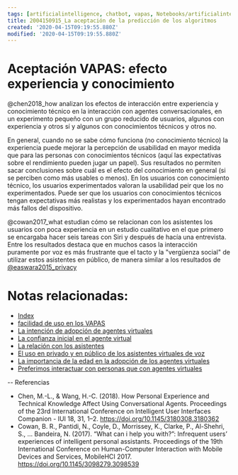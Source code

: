 ```yaml
---
tags: [artificialintelligence, chatbot, vapas, Notebooks/artificialintelligence, adoption, experience, knowledge]
title: 2004150915_La aceptación de la predicción de los algoritmos
created: '2020-04-15T09:19:55.880Z'
modified: '2020-04-15T09:19:55.880Z'
---
```


# Aceptación VAPAS: efecto experiencia y conocimiento

@chen2018_how analizan los efectos de interacción entre experiencia y conocimiento técnico en la interacción con agentes conversacionales, en un experimento pequeño con un grupo reducido de usuarios, algunos con experiencia y otros sí y algunos con conocimientos técnicos y otros no.

En general, cuando no se sabe cómo funciona (no conocimiento técnico) la experiencia puede mejorar la percepción de usabilidad en mayor medida que para las personas con conocimientos técnicos (aquí las expectativas sobre el rendimiento pueden jugar un papel). Sus resultados no permiten sacar conclusiones sobre cuál es el efecto del conocimiento en general (si se perciben como más usables o menos). En los usuarios con conocimiento técnico, los usuarios experimentados valoran la usabilidad peir que los no experimentados. Puede ser que los usuarios con conocimientos técnicos tengan expectativas más realistas y los experimentados hayan encontrado más fallos del dispositivo.

@cowan2017_what estudian cómo se relacionan con los asistentes los usuarios con poca experiencia en un estudio cualitativo en el que primero se encargaba hacer seis tareas con Siri y después de hacía una entrevista. Entre los resultados destaca que en muchos casos la interacción puramente por voz es más frustrante que el tacto y la "vergüenza social" de utilizar estos asistentes en público, de manera similar a los resultados de [@easwara2015_privacy](@easwara2015_privacy)

# Notas relacionadas:

- [Index](_2003101705_index.md)
- [facilidad de uso en los VAPAS](2004060853_facilidad_uso_agentes_virtuales.md)
- [La intención de adopción de agentes virtuales](2004060832_intencion_adopcion_agente_virtual.md)
- [La confianza inicial en el agente virtual](2004060904_confianza_agentevirtual.md)
- [La relación con los asistentes](2004160935_relacion_con_vapas.md)
- [El uso en privado y en público de los asistentes virtuales de voz](2004070858_uso_privado_publico_asistentes.md)
- [La importancia de la edad en la adopción de los agentes virtuales](2004140714_aceptacionVAPASsegunedad.md)
- [Preferimos interactuar con personas que con agentes virtuales](2004041604_preferimos_comprar_personas_chatbot.md)


--
Referencias

- Chen, M.-L., & Wang, H.-C. (2018). How Personal Experience and Technical Knowledge Affect Using Conversational Agents. Proceedings of the 23rd International Conference on Intelligent User Interfaces Companion - IUI 18, 31, 1–2. https://doi.org/10.1145/3180308.3180362
- Cowan, B. R., Pantidi, N., Coyle, D., Morrissey, K., Clarke, P., Al-Shehri, S., … Bandeira, N. (2017). “What can i help you with?”: Infrequent users’ experiences of intelligent personal assistants. Proceedings of the 19th International Conference on Human-Computer Interaction with Mobile Devices and Services, MobileHCI 2017. https://doi.org/10.1145/3098279.3098539